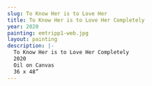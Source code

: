 ```yaml
---
slug: To Know Her is to Love Her
title: To Know Her is to Love Her Completely
year: 2020
painting: emtripp1-web.jpg
layout: painting
description: |-
  To Know Her is to Love Her Completely
  2020
  Oil on Canvas
  36 x 48”
---
```

